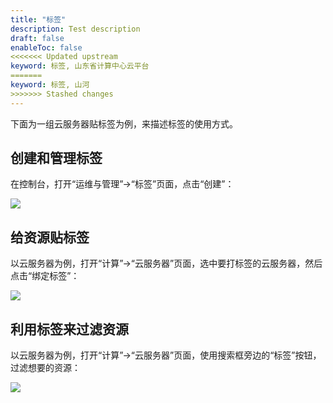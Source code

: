 ```yaml
---
title: "标签"
description: Test description
draft: false
enableToc: false
<<<<<<< Updated upstream
keyword: 标签, 山东省计算中心云平台
=======
keyword: 标签, 山河
>>>>>>> Stashed changes
---
```


下面为一组云服务器贴标签为例，来描述标签的使用方式。

## 创建和管理标签

在控制台，打开“运维与管理”->“标签”页面，点击“创建”：

![](../../_images/create_tag_1.png)

## 给资源贴标签

以云服务器为例，打开“计算”->“云服务器”页面，选中要打标签的云服务器，然后点击“绑定标签”：

![](../../_images/bonding_tag.png)

## 利用标签来过滤资源

以云服务器为例，打开“计算”->“云服务器”页面，使用搜索框旁边的“标签”按钮，过滤想要的资源：

![](../../_images/fliter_tag_based.png)
